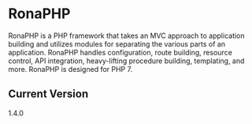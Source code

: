# RonaPHP
RonaPHP is a PHP framework that takes an MVC approach to application building and utilizes modules for separating the various parts of an application. RonaPHP handles configuration, route building, resource control, API integration, heavy-lifting procedure building, templating, and more. RonaPHP is designed for PHP 7.

## Current Version
1.4.0